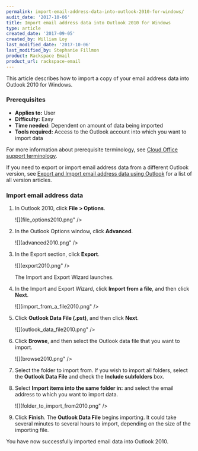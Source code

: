 ```yaml
---
permalink: import-email-address-data-into-outlook-2010-for-windows/
audit_date: '2017-10-06'
title: Import email address data into Outlook 2010 for Windows
type: article
created_date: '2017-09-05'
created_by: William Loy
last_modified_date: '2017-10-06'
last_modified_by: Stephanie Fillmon
product: Rackspace Email
product_url: rackspace-email
---
```


This article describes how to import a copy of your email address data into Outlook 2010 for Windows.

### Prerequisites

- **Applies to:** User
- **Difficulty:** Easy
- **Time needed:** Dependent on amount of data being imported
- **Tools required:**  Access to the Outlook account into which you want to import data

For more information about prerequisite terminology, see [Cloud Office support terminology](/support/how-to/cloud-office-support-terminology/).


If you need to export or import email address data from a different Outlook version, see [Export and Import email address data using Outlook](/support/how-to/export-and-import-email-address-data-using-outlook) for a list of all version articles.


### Import email address data

1. In Outlook 2010, click **File > Options**.

    ![](file_options2010.png" />

2. In the Outlook Options window, click **Advanced**.

    ![](advanced2010.png" />

3. In the Export section, click **Export**.

    ![](export2010.png" />
    
    The Import and Export Wizard launches.

4. In the Import and Export Wizard, click **Import from a file**, and then click **Next**.

    ![](import_from_a_file2010.png" />

5. Click **Outlook Data File (.pst)**, and then click **Next**.

    ![](outlook_data_file2010.png" />

6. Click **Browse**, and then select the Outlook data file that you want to import.

    ![](browse2010.png" />

7. Select the folder to import from. If you wish to import all folders, select the **Outlook Data File** and check the **Include subfolders** box. 

8. Select **Import items into the same folder in:** and select the email address to which you want to import data.

    ![](folder_to_import_from2010.png" />

9. Click **Finish**. The **Outlook Data File** begins importing. It could take several minutes to several hours to import, depending on the size of the importing file.

You have now successfully imported email data into Outlook 2010.
